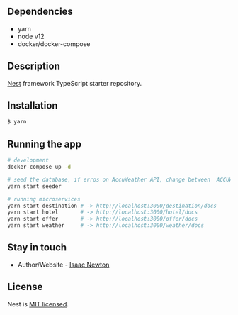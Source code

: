 
## Dependencies
- yarn
- node v12
- docker/docker-compose

## Description

[Nest](https://github.com/nestjs/nest) framework TypeScript starter repository.

## Installation

```bash
$ yarn
```

## Running the app

```bash
# development
docker-compose up -d

# seed the database, if erros on AccuWeather API, change between  ACCUWEATHER_API_KEY_#(1,2,3,4) on file tui/apps/seeder/src/configuration/index.ts or restore with data of ./backup_data
yarn start seeder

# running microservices
yarn start destination # -> http://localhost:3000/destination/docs
yarn start hotel       # -> http://localhost:3000/hotel/docs
yarn start offer       # -> http://localhost:3000/offer/docs 
yarn start weather     # -> http://localhost:3000/weather/docs
```


## Stay in touch

- Author/Website - [Isaac Newton](https://engisaacnewton.com/)

## License

Nest is [MIT licensed](LICENSE).
